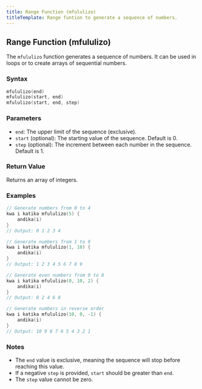 ```yaml
---
title: Range Function (mfululizo)
titleTemplate: Range funtion to generate a sequence of numbers.
---
```


## Range Function (mfululizo)

The `mfululizo` function generates a sequence of numbers. It can be used in loops or to create arrays of sequential numbers.

### Syntax

```go
mfululizo(end)
mfululizo(start, end)
mfululizo(start, end, step)
```

### Parameters

- `end`: The upper limit of the sequence (exclusive).
- `start` (optional): The starting value of the sequence. Default is 0.
- `step` (optional): The increment between each number in the sequence. Default is 1.

### Return Value

Returns an array of integers.

### Examples

```go
// Generate numbers from 0 to 4
kwa i katika mfululizo(5) {
    andika(i)
}
// Output: 0 1 2 3 4

// Generate numbers from 1 to 9
kwa i katika mfululizo(1, 10) {
    andika(i)
}
// Output: 1 2 3 4 5 6 7 8 9

// Generate even numbers from 0 to 8
kwa i katika mfululizo(0, 10, 2) {
    andika(i)
}
// Output: 0 2 4 6 8

// Generate numbers in reverse order
kwa i katika mfululizo(10, 0, -1) {
    andika(i)
}
// Output: 10 9 8 7 6 5 4 3 2 1
```

### Notes

- The `end` value is exclusive, meaning the sequence will stop before reaching this value.
- If a negative `step` is provided, `start` should be greater than `end`.
- The `step` value cannot be zero.
